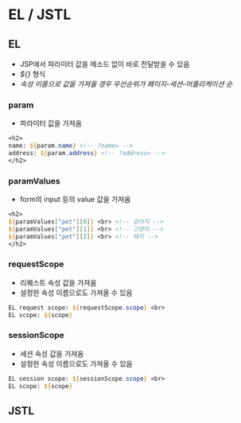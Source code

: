 # EL / JSTL
## EL
- JSP에서 파라미터 값을 메소드 없이 바로 전달받을 수 있음
- *${}* 형식
- *속성 이름으로 값을 가져올 경우 우선순위가 페이지-세션-어플리케이션 순*

### **param**
- 파라미터 값을 가져옴
```jsp
<h2>
name: ${param.name} <!-- ?name= -->
address: ${param.address} <!-- ?address= -->
</h2>
```

### paramValues
- form의 input 등의 value 값을 가져옴
```jsp
<h2>
${paramValues["pet"][0]} <br> <!-- 강아지 -->
${paramValues["pet"][1]} <br> <!-- 고양이 -->
${paramValues["pet"][2]} <br> <!-- 돼지 -->
</h2>
```

### requestScope
- 리퀘스트 속성 값을 가져옴
- 설정한 속성 이름으로도 가져올 수 있음
```jsp
EL request scope: ${requestScope.scope} <br>
EL scope: ${scope}
```

### sessionScope
- 세션 속성 값을 가져옴
- 설정한 속성 이름으로도 가져올 수 있음
```jsp
EL session scope: ${sessionScope.scope} <br>
EL scope: ${scope}
```

## JSTL
